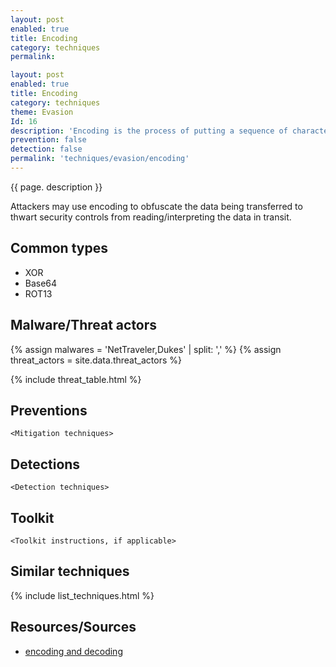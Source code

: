 ```yaml
---
layout: post
enabled: true
title: Encoding
category: techniques
permalink: 

layout: post
enabled: true
title: Encoding
category: techniques
theme: Evasion
Id: 16
description: 'Encoding is the process of putting a sequence of characters (letters, numbers, punctuation, and certain symbols) into a specialized format for efficient transmission or storage.'
prevention: false
detection: false
permalink: 'techniques/evasion/encoding'
---
```

{{ page. description }}

Attackers may use encoding to obfuscate the data being transferred to thwart security controls from reading/interpreting the data in transit.


## Common types

* XOR
* Base64
* ROT13

## Malware/Threat actors

{% assign malwares = 'NetTraveler,Dukes' | split: ',' %}
{% assign threat_actors = site.data.threat_actors %}

{% include threat_table.html %}

## Preventions

`<Mitigation techniques>`

## Detections

`<Detection techniques>`

## Toolkit

`<Toolkit instructions, if applicable>`

## Similar techniques

{% include list_techniques.html %}


## Resources/Sources

* [encoding and decoding](https://searchnetworking.techtarget.com/definition/encoding-and-decoding)
